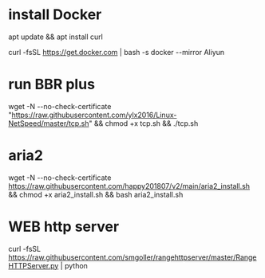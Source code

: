 # install Docker  

apt update && apt install curl

curl -fsSL https://get.docker.com | bash -s docker --mirror Aliyun

# run BBR plus

wget -N --no-check-certificate "https://raw.githubusercontent.com/ylx2016/Linux-NetSpeed/master/tcp.sh" && chmod +x tcp.sh && ./tcp.sh

# aria2

wget -N --no-check-certificate https://raw.githubusercontent.com/happy201807/v2/main/aria2_install.sh && chmod +x aria2_install.sh && bash aria2_install.sh 


# WEB http server

curl -fsSL https://raw.githubusercontent.com/smgoller/rangehttpserver/master/RangeHTTPServer.py | python
